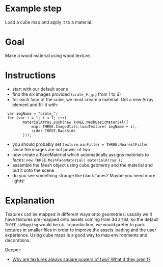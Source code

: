 Example step
============
Load a cube map and apply it to a material.

Goal
====
Make a wood material using wood texture. 

Instructions
============
- start with our default scene
- find the six images provided (`crate_#.jpg` from 1 to 6)
- for each face of the cube, we must create a material. Get a new Array element and fill it with: 
```
 var imgName = "crate_";
 for (var i = 1; i < 7; i++)
        materialArray.push(new THREE.MeshBasicMaterial({
            map: THREE.ImageUtils.loadTexture( imgName + i),
            side: THREE.BackSide
        }));
```
- you should probably set `texture.minFilter = THREE.NearestFilter` since the images are not power of two 
- now create a FaceMaterial which automatically assigns materials to faces: ``new THREE.MeshFaceMaterial( materialArray );``
- assemble the Mesh object using cube geometry and the material and put it onto the scene
- do you see something strange like black faces? Maybe you need more lights!


Explanation
===========
Textures can be mapped in different ways onto geometries: usually we'll have textures pre-mapped onto assets coming from
3d artist, so the default `THREE.UVMapping` would be ok.
In production, we would prefer to pack textures in smaller files in order to improve the assets loading and the user experience.
Using cube maps is a good way to map environments and decorations.

Deeper:

- [Why are textures always square powers of two? What if they aren't?](http://gamedev.stackexchange.com/questions/26187/why-are-textures-always-square-powers-of-two-what-if-they-arent)